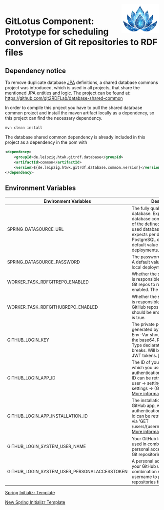 <img align="right" role="right" height="96" src="https://github.com/git2RDFLab/.github/blob/main/profile/images/GitLotus-logo.png?raw=true" style="height: 96px;" title="GitLotus" alt="GitLotus"/>

# GitLotus Component: Prototype for scheduling conversion of Git repositories to RDF files

## Dependency notice

To remove duplicate database [JPA](https://spring.io/projects/spring-data-jpa) definitions, a shared database commons project was introduced, which is used
in all projects, that share the mentioned JPA entities and logic.
The project can be found at: https://github.com/git2RDFLab/database-shared-common

In order to compile this project you have to pull the shared database common project and install the maven artifact locally as a dependency, so this project can find the necessary dependency.

```sh
mvn clean install
```

The database shared common dependency is already included in this project as a dependency in the pom with

```xml
<dependency>
	<groupId>de.leipzig.htwk.gitrdf.database</groupId>
	<artifactId>common</artifactId>
	<version>${de.leipzig.htwk.gitrdf.database.common.version}</version>
</dependency>
```

## Environment Variables

| Environment Variables                        | Description                                                                                                                                                                                                                                                                                                                                 |
|----------------------------------------------|---------------------------------------------------------------------------------------------------------------------------------------------------------------------------------------------------------------------------------------------------------------------------------------------------------------------------------------------|
| SPRING_DATASOURCE_URL                        | The fully qualified URL to the database. Expects the database connection string as of the defined schema by the used database. This project expects per default a PostgreSQL database. A default value is given for local deployments.                                                                                                       |
| SPRING_DATASOURCE_PASSWORD                   | The password of the database. A default value is given for local deployments.                                                                                                                                                                                                                                                               |
| WORKER_TASK_RDFGITREPO_ENABLED               | Whether the scheduler, which is responsible for converting Git repos to rdf files, should be enabled. The default is true.                                                                                                                                                                                                                      |
| WORKER_TASK_RDFGITHUBREPO_ENABLED            | Whether the scheduler, which is responsible for converting GitHub repos to rdf files, should be enabled. The default is true.                                                                                                                                                                                                                   |
| GITHUB_LOGIN_KEY                             | The private pem-base64-key generated by your GitHub app. Env-Var should only contain the base64. Remove the Key-Type declarations and line breaks. Will be used to sign JWT tokens. [More information](https://docs.github.com/en/apps/creating-github-apps/authenticating-with-a-github-app/managing-private-keys-for-github-apps). |
| GITHUB_LOGIN_APP_ID                          | The ID of your GitHub app, which you use for authentication to GitHub. The ID can be retrieved from the user -> settings -> developer settings -> (GitHub app) menu. [More information](https://docs.github.com/en/apps/creating-github-apps/authenticating-with-a-github-app/generating-a-json-web-token-jwt-for-a-github-app).     |
| GITHUB_LOGIN_APP_INSTALLATION_ID             | The installation ID of your GitHub app, which you use for authentication to GitHub. The id can be retrieved for example via 'GET /users/{username}/installation'. [More information](https://docs.github.com/en/apps/creating-github-apps/authenticating-with-a-github-app/authenticating-as-a-github-app-installation).             |
| GITHUB_LOGIN_SYSTEM_USER_NAME                | Your GitHub login username. Is used in combination with your personal access token to pull Git repositories from GitHub.                                                                                                                                                                                                                           |
| GITHUB_LOGIN_SYSTEM_USER_PERSONALACCESSTOKEN | A personal access token for your GitHub user. Is used in combination with your username to pull Git repositories from GitHub.                                                                                                                                                                                                                      |

[Spring Initializr Template](https://start.spring.io/#!type=maven-project&language=java&platformVersion=3.2.2&packaging=jar&jvmVersion=21&groupId=de.leipzig.htwk.gitrdf&artifactId=worker&name=worker&description=Archetype%20project%20for%20HTWK%20Leipzig%20-%20Project%20to%20transform%20git%20to%20RDF&packageName=de.leipzig.htwk.gitrdf.worker&dependencies=lombok,devtools,data-jpa,postgresql,testcontainers,integration)

[New Spring Initializr Template](https://start.spring.io/#!type=maven-project&language=java&platformVersion=3.2.2&packaging=jar&jvmVersion=21&groupId=de.leipzig.htwk.gitrdf&artifactId=worker&name=worker&description=Archetype%20project%20for%20HTWK%20Leipzig%20-%20Project%20to%20transform%20git%20to%20RDF&packageName=de.leipzig.htwk.gitrdf.worker&dependencies=lombok,devtools,data-jpa,postgresql,testcontainers,integration,flyway)
